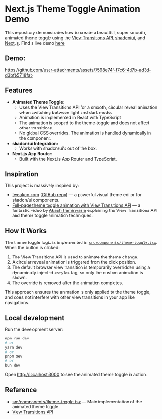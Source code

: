 # Next.js Theme Toggle Animation Demo

This repository demonstrates how to create a beautiful, super smooth, animated theme toggle using the [View Transitions API](https://developer.mozilla.org/en-US/docs/Web/API/View_Transitions_API), [shadcn/ui](https://ui.shadcn.com/), and [Next.js](https://nextjs.org/). Find a live demo [here](https://next-theme-toggle-animation.vercel.app/).

## Demo:

https://github.com/user-attachments/assets/7598e74f-f7c6-4d7b-ad3d-d3bfb5718fab

## Features

-   **Animated Theme Toggle:**
    -   Uses the View Transitions API for a smooth, circular reveal animation when switching between light and dark mode.
    -   Animation is implemented in React with TypeScript
    -   The animation is scoped to the theme-toggle and does not affect other transitions.
    -   No global CSS overrides. The animation is handled dynamically in the component.
-   **shadcn/ui Integration:**
    -   Works with shadcn/ui's out of the box.
-   **Next.js App Router:**
    -   Built with the Next.js App Router and TypeScript.

## Inspiration

This project is massively inspired by:

-   [tweakcn.com](https://tweakcn.com) ([GitHub repo](https://github.com/jnsahaj/tweakcn)) — a powerful visual theme editor for shadcn/ui components.
-   [Full-page theme toggle animation with View Transitions API](https://www.youtube.com/watch?v=Qs1EOL2ccD8&ab_channel=AkashHamirwasia) — a fantastic video by [Akash Hamirwasia](https://akashhamirwasia.com/) explaining the View Transitions API and theme toggle animation techniques.

## How It Works

The theme toggle logic is implemented in [`src/components/theme-toggle.tsx`](src/components/theme-toggle.tsx). When the button is clicked:

1. The View Transitions API is used to animate the theme change.
2. A circular reveal animation is triggered from the click position.
3. The default browser view transition is temporarily overridden using a dynamically injected `<style>` tag, so only the custom animation is shown.
4. The override is removed after the animation completes.

This approach ensures the animation is only applied to the theme toggle, and does not interfere with other view transitions in your app like navigations.

## Local development

Run the development server:

```bash
npm run dev
# or
yarn dev
# or
pnpm dev
# or
bun dev
```

Open [http://localhost:3000](http://localhost:3000) to see the animated theme toggle in action.

## Reference

-   [src/components/theme-toggle.tsx](src/components/theme-toggle.tsx) — Main implementation of the animated theme toggle.
-   [View Transitions API](https://developer.mozilla.org/en-US/docs/Web/API/View_Transitions_API)
